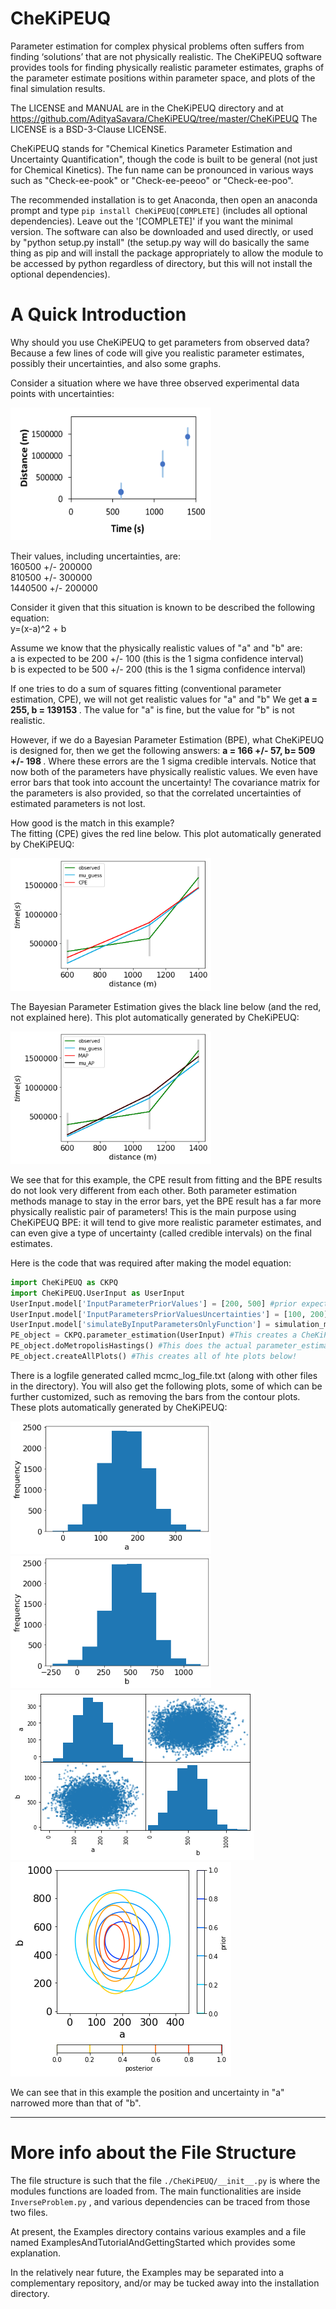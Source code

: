 # CheKiPEUQ

Parameter estimation for complex physical problems often suffers from finding ‘solutions’ that are not physically realistic. The CheKiPEUQ software provides tools for finding physically realistic parameter estimates, graphs of the parameter estimate positions within parameter space, and plots of the final simulation results.

The LICENSE and MANUAL are in the CheKiPEUQ directory and at https://github.com/AdityaSavara/CheKiPEUQ/tree/master/CheKiPEUQ
The LICENSE is a BSD-3-Clause LICENSE.

CheKiPEUQ stands for "Chemical Kinetics Parameter Estimation and Uncertainty Quantification", though the code is built to be general (not just for Chemical Kinetics).  The fun name can be pronounced in various ways such as "Check-ee-pook" or "Check-ee-peeoo" or "Check-ee-poo".

The recommended installation is to get Anaconda, then open an anaconda prompt and type `pip install CheKiPEUQ[COMPLETE]` (includes all optional dependencies). Leave out the '[COMPLETE]' if you want the minimal version.
The software can also be downloaded and used directly, or used by "python setup.py install" (the setup.py way will do basically the same thing as pip and will install the package appropriately to allow the module to be accessed by python regardless of directory, but this will not install the optional dependencies).


# A Quick Introduction


Why should you use CheKiPEUQ to get parameters from observed data? Because a few lines of code will give you realistic parameter estimates, possibly their uncertainties, and also some graphs.


Consider a situation where we have three observed experimental data points with uncertainties:

<img width=321 height=212 src="./CheKiPEUQ/readmeImages/image001.png">

Their values, including uncertainties, are:<br>
160500 +/- 200000 <br>
810500 +/- 300000 <br>
1440500 +/- 200000 <br>

Consider it given that this situation is known to be described the following equation:<br>
y=(x-a)^2 + b

Assume we know that the physically realistic values of "a" and "b" are: <br>
a is expected to be 200 +/- 100   (this is the 1 sigma confidence interval) <br>
b is expected to be 500 +/- 200   (this is the 1 sigma confidence interval) <br>

If one tries to do a sum of squares fitting (conventional parameter estimation, CPE), we will not get realistic values for "a" and "b"  We get <b> a = 255, b = 139153 </b>.  The value for "a" is fine, but the value for "b" is not realistic.

However, if we do a Bayesian Parameter Estimation (BPE), what CheKiPEUQ is designed for, then we get the following answers: <b> a = 166 +/- 57, b= 509 +/- 198 </b>.  Where these errors are the 1 sigma credible intervals. Notice that now both of the parameters have physically realistic values.  We even have error bars that took into account the uncertainty! The covariance matrix for the parameters is also provided, so that the correlated uncertainties of estimated parameters is not lost.

How good is the match in this example? <br>
The fitting (CPE) gives the red line below. This plot automatically generated by CheKiPEUQ: 

<img width=321 height=212 src="./CheKiPEUQ/readmeImages/image003.png">

The Bayesian Parameter Estimation gives the black line below (and the red, not explained here). This plot automatically generated by CheKiPEUQ: 

<img width=321 height=212 src="./CheKiPEUQ/readmeImages/image005.png">

We see that for this example, the CPE result from fitting and the BPE results do not look very different from each other. Both parameter estimation methods manage to stay in the error bars, yet the BPE result has a far more physically realistic pair of parameters!  This is the main purpose using CheKiPEUQ BPE: it will tend to give more realistic parameter estimates, and can even give a type of uncertainty (called credible intervals) on the final estimates.

Here is the code that was required after making the model equation:

```python
import CheKiPEUQ as CKPQ
import CheKiPEUQ.UserInput as UserInput 
UserInput.model['InputParameterPriorValues'] = [200, 500] #prior expected values for a and b
UserInput.model['InputParametersPriorValuesUncertainties'] = [100, 200] #1 sigma, in this example not correlated, but a covariance matrix can be used instead.
UserInput.model['simulateByInputParametersOnlyFunction'] = simulation_model_00.simulation_function_wrapper #This just points to the User created model equation.
PE_object = CKPQ.parameter_estimation(UserInput) #This creates a CheKiPEUQ object of the parameter_estimation class from the UserInput.
PE_object.doMetropolisHastings() #This does the actual parameter_estimation by sampling.
PE_object.createAllPlots() #This creates all of hte plots below!
```

There is a logfile generated called mcmc_log_file.txt (along with other files in the directory).
You will also get the following plots, some of which can be further customized, such as removing the bars from the contour plots. These plots automatically generated by CheKiPEUQ: 


<img width=321 height=212 src="./CheKiPEUQ/readmeImages/image007.png">
<img width=321 height=212 src="./CheKiPEUQ/readmeImages/image009.png">
<img src="./CheKiPEUQ/readmeImages/image011.png">
<img src="./CheKiPEUQ/readmeImages/image013.png">








We can see that in this example the position and uncertainty in "a" narrowed more than that of "b".


* * *
# More info about the File Structure

The file structure is such that the file `./CheKiPEUQ/__init__.py` is where the modules functions are loaded from. The main functionalities are inside `InverseProblem.py` , and various dependencies can be traced from those two files.

At present, the Examples directory contains various examples and a file named  ExamplesAndTutorialAndGettingStarted which provides some explanation.

In the relatively near future, the Examples may be separated into a complementary repository, and/or may be tucked away into the installation directory.
